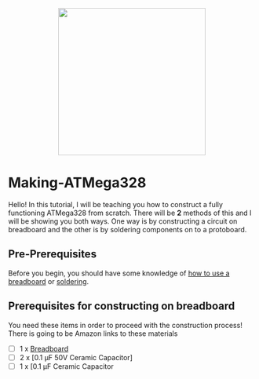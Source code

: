 <div id="header" align="center">
  <img src="https://media.giphy.com/media/mFDWuDppjQJjite6FS/giphy.gif" width="300"/>
</div>

# Making-ATMega328
Hello! In this tutorial, I will be teaching you how to construct a fully functioning ATMega328 from scratch.
There will be **2** methods of this and I will be showing you both ways.
One way is by constructing a circuit on breadboard and the other is by soldering components on to a protoboard.

## Pre-Prerequisites
Before you begin, you should have some knowledge of [how to use a breadboard](https://learn.sparkfun.com/tutorials/how-to-use-a-breadboard/all) or [soldering](https://www.youtube.com/watch?v=oqV2xU1fee8).

## Prerequisites for constructing on breadboard
You need these items in order to proceed with the construction process!
There is going to be Amazon links to these materials

- [ ] 1 x [Breadboard](https://a.co/d/gcQUHnz)
- [ ] 2 x [0.1 µF 50V Ceramic Capacitor]
- [ ] 1 x [0.1 µF Ceramic Capacitor
